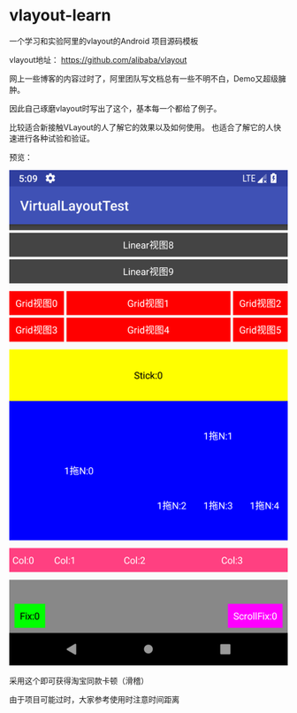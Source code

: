 # vlayout-learn
一个学习和实验阿里的vlayout的Android 项目源码模板

vlayout地址：
https://github.com/alibaba/vlayout

网上一些博客的内容过时了，阿里团队写文档总有一些不明不白，Demo又超级臃肿。

因此自己琢磨vlayout时写出了这个，基本每一个都给了例子。

比较适合新接触VLayout的人了解它的效果以及如何使用。
也适合了解它的人快速进行各种试验和验证。

预览：

![image](https://github.com/Attect/vlayout-learn/raw/master/preview.png)

采用这个即可获得淘宝同款卡顿（滑稽）

由于项目可能过时，大家参考使用时注意时间距离
